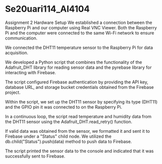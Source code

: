 # Se20uari114_AI4104
Assignment 2
Hardware Setup
We established a connection between the Raspberry Pi and our computer using Real VNC Viewer. Both the Raspberry Pi and the computer were connected to the same Wi-Fi network to ensure communication.

We connected the DHT11 temperature sensor to the Raspberry Pi for data acquisition.

We developed a Python script that combines the functionality of the Adafruit_DHT library for reading sensor data and the pyrebase library for interacting with Firebase.

The script configured Firebase authentication by providing the API key, database URL, and storage bucket credentials obtained from the Firebase project.

Within the script, we set up the DHT11 sensor by specifying its type (DHT11) and the GPIO pin it was connected to on the Raspberry Pi.

In a continuous loop, the script read temperature and humidity data from the DHT11 sensor using the Adafruit_DHT.read_retry() function.

If valid data was obtained from the sensor, we formatted it and sent it to Firebase under a "Status" child node. We utilized the db.child("Status").push(data) method to push data to Firebase.

The script printed the sensor data to the console and indicated that it was successfully sent to Firebase.

